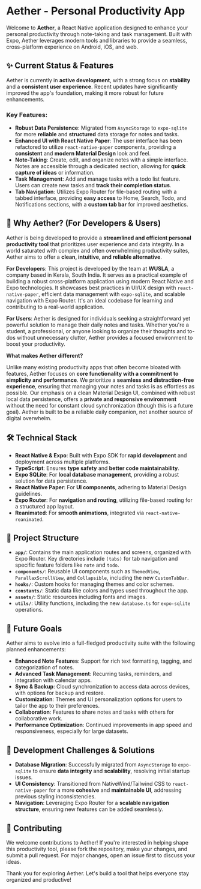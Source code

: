 # Aether - Personal Productivity App

Welcome to **Aether**, a React Native application designed to enhance your personal productivity through note-taking and task management. Built with Expo, Aether leverages modern tools and libraries to provide a seamless, cross-platform experience on Android, iOS, and web.

## ✨ Current Status & Features

Aether is currently in **active development**, with a strong focus on **stability** and a **consistent user experience**. Recent updates have significantly improved the app's foundation, making it more robust for future enhancements.

### Key Features:

-   **Robust Data Persistence**: Migrated from `AsyncStorage` to `expo-sqlite` for more **reliable** and **structured** data storage for notes and tasks.
-   **Enhanced UI with React Native Paper**: The user interface has been refactored to utilize `react-native-paper` components, providing a **consistent** and **modern Material Design** look and feel.
-   **Note-Taking**: Create, edit, and organize notes with a simple interface. Notes are accessible through a dedicated section, allowing for **quick capture of ideas** or information.
-   **Task Management**: Add and manage tasks with a todo list feature. Users can create new tasks and **track their completion status**.
-   **Tab Navigation**: Utilizes Expo Router for file-based routing with a tabbed interface, providing **easy access** to Home, Search, Todo, and Notifications sections, with a **custom tab bar** for improved aesthetics.

## 🎯 Why Aether? (For Developers & Users)

Aether is being developed to provide a **streamlined and efficient personal productivity tool** that prioritizes user experience and data integrity. In a world saturated with complex and often overwhelming productivity suites, Aether aims to offer a **clean, intuitive, and reliable alternative**.

**For Developers**: This project is developed by the team at **WUSLA**, a company based in Kerala, South India. It serves as a practical example of building a robust cross-platform application using modern React Native and Expo technologies. It showcases best practices in UI/UX design with `react-native-paper`, efficient data management with `expo-sqlite`, and scalable navigation with Expo Router. It's an ideal codebase for learning and contributing to a real-world application.

**For Users**: Aether is designed for individuals seeking a straightforward yet powerful solution to manage their daily notes and tasks. Whether you're a student, a professional, or anyone looking to organize their thoughts and to-dos without unnecessary clutter, Aether provides a focused environment to boost your productivity.

**What makes Aether different?**

Unlike many existing productivity apps that often become bloated with features, Aether focuses on **core functionality with a commitment to simplicity and performance**. We prioritize a **seamless and distraction-free experience**, ensuring that managing your notes and tasks is as effortless as possible. Our emphasis on a clean Material Design UI, combined with robust local data persistence, offers a **private and responsive environment** without the need for constant cloud synchronization (though this is a future goal). Aether is built to be a reliable daily companion, not another source of digital overwhelm.

## 🛠️ Technical Stack

-   **React Native & Expo**: Built with Expo SDK for **rapid development** and deployment across multiple platforms.
-   **TypeScript**: Ensures **type safety** and **better code maintainability**.
-   **Expo SQLite**: For **local database management**, providing a robust solution for data persistence.
-   **React Native Paper**: For **UI components**, adhering to Material Design guidelines.
-   **Expo Router**: For **navigation and routing**, utilizing file-based routing for a structured app layout.
-   **Reanimated**: For **smooth animations**, integrated via `react-native-reanimated`.

## 📂 Project Structure

-   **`app/`**: Contains the main application routes and screens, organized with Expo Router. Key directories include `(tabs)` for tab navigation and specific feature folders like `note` and `todo`.
-   **`components/`**: Reusable UI components such as `ThemedView`, `ParallaxScrollView`, and `Collapsible`, including the new `CustomTabBar`.
-   **`hooks/`**: Custom hooks for managing themes and color schemes.
-   **`constants/`**: Static data like colors and types used throughout the app.
-   **`assets/`**: Static resources including fonts and images.
-   **`utils/`**: Utility functions, including the new `database.ts` for `expo-sqlite` operations.

## 🚀 Future Goals

Aether aims to evolve into a full-fledged productivity suite with the following planned enhancements:

-   **Enhanced Note Features**: Support for rich text formatting, tagging, and categorization of notes.
-   **Advanced Task Management**: Recurring tasks, reminders, and integration with calendar apps.
-   **Sync & Backup**: Cloud synchronization to access data across devices, with options for backup and restore.
-   **Customization**: Themes and UI personalization options for users to tailor the app to their preferences.
-   **Collaboration**: Features to share notes and tasks with others for collaborative work.
-   **Performance Optimization**: Continued improvements in app speed and responsiveness, especially for large datasets.

## 🚧 Development Challenges & Solutions

-   **Database Migration**: Successfully migrated from `AsyncStorage` to `expo-sqlite` to ensure **data integrity** and **scalability**, resolving initial startup issues.
-   **UI Consistency**: Transitioned from NativeWind/Tailwind CSS to `react-native-paper` for a more **cohesive** and **maintainable UI**, addressing previous styling inconsistencies.
-   **Navigation**: Leveraging Expo Router for a **scalable navigation structure**, ensuring new features can be added seamlessly.

## 🤝 Contributing

We welcome contributions to Aether! If you're interested in helping shape this productivity tool, please fork the repository, make your changes, and submit a pull request. For major changes, open an issue first to discuss your ideas.

Thank you for exploring Aether. Let's build a tool that helps everyone stay organized and productive!
